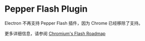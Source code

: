 # Pepper Flash Plugin

Electron 不再支持 Pepper Flash 插件，因为 Chrome 已经移除了支持。

更多详细信息，请参阅 [Chromium's Flash Roadmap](https://www.chromium.org/flash-roadmap)
